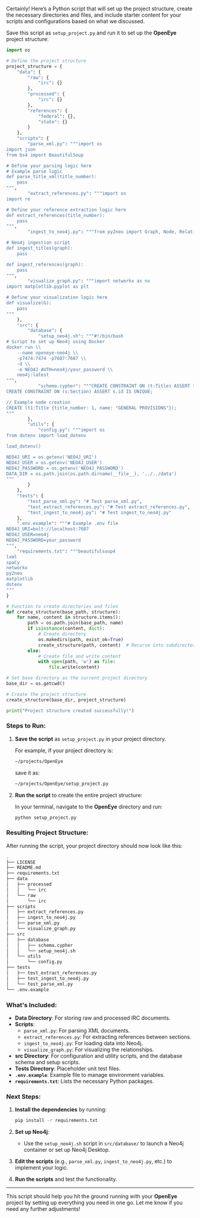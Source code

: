 Certainly! Here’s a Python script that will set up the project structure, create the necessary directories and files, and include starter content for your scripts and configurations based on what we discussed.

Save this script as `setup_project.py` and run it to set up the **OpenEye** project structure:

```python
import os

# Define the project structure
project_structure = {
    "data": {
        "raw": {
            "irc": {}
        },
        "processed": {
            "irc": {}
        },
        "references": {
            "federal": {},
            "state": {}
        }
    },
    "scripts": {
        "parse_xml.py": """import os
import json
from bs4 import BeautifulSoup

# Define your parsing logic here
# Example parse logic
def parse_title_xml(title_number):
    pass
""",
        "extract_references.py": """import os
import re

# Define your reference extraction logic here
def extract_references(title_number):
    pass
""",
        "ingest_to_neo4j.py": """from py2neo import Graph, Node, Relationship

# Neo4j ingestion script
def ingest_titles(graph):
    pass

def ingest_references(graph):
    pass
""",
        "visualize_graph.py": """import networkx as nx
import matplotlib.pyplot as plt

# Define your visualization logic here
def visualize(G):
    pass
"""
    },
    "src": {
        "database": {
            "setup_neo4j.sh": """#!/bin/bash
# Script to set up Neo4j using Docker
docker run \\
    --name openeye-neo4j \\
    -p7474:7474 -p7687:7687 \\
    -d \\
    -e NEO4J_AUTH=neo4j/your_password \\
    neo4j:latest
""",
            "schema.cypher": """CREATE CONSTRAINT ON (t:Title) ASSERT t.title_number IS UNIQUE;
CREATE CONSTRAINT ON (s:Section) ASSERT s.id IS UNIQUE;

// Example node creation
CREATE (t1:Title {title_number: 1, name: "GENERAL PROVISIONS"});
"""
        },
        "utils": {
            "config.py": """import os
from dotenv import load_dotenv

load_dotenv()

NEO4J_URI = os.getenv('NEO4J_URI')
NEO4J_USER = os.getenv('NEO4J_USER')
NEO4J_PASSWORD = os.getenv('NEO4J_PASSWORD')
DATA_DIR = os.path.join(os.path.dirname(__file__), '../../data')
"""
        }
    },
    "tests": {
        "test_parse_xml.py": "# Test parse_xml.py",
        "test_extract_references.py": "# Test extract_references.py",
        "test_ingest_to_neo4j.py": "# Test ingest_to_neo4j.py"
    },
    ".env.example": """# Example .env file
NEO4J_URI=bolt://localhost:7687
NEO4J_USER=neo4j
NEO4J_PASSWORD=your_password
""",
    "requirements.txt": """beautifulsoup4
lxml
spaCy
networkx
py2neo
matplotlib
dotenv
"""
}

# Function to create directories and files
def create_structure(base_path, structure):
    for name, content in structure.items():
        path = os.path.join(base_path, name)
        if isinstance(content, dict):
            # Create directory
            os.makedirs(path, exist_ok=True)
            create_structure(path, content)  # Recurse into subdirectory
        else:
            # Create file and write content
            with open(path, 'w') as file:
                file.write(content)

# Set base directory as the current project directory
base_dir = os.getcwd()

# Create the project structure
create_structure(base_dir, project_structure)

print("Project structure created successfully!")
```

### Steps to Run:
1. **Save the script** as `setup_project.py` in your project directory.
   
   For example, if your project directory is:
   ```bash
   ~/projects/OpenEye
   ```
   save it as:
   ```bash
   ~/projects/OpenEye/setup_project.py
   ```

2. **Run the script** to create the entire project structure:

   In your terminal, navigate to the **OpenEye** directory and run:
   ```bash
   python setup_project.py
   ```

### Resulting Project Structure:
After running the script, your project directory should now look like this:

```bash
.
├── LICENSE
├── README.md
├── requirements.txt
├── data
│   ├── processed
│   │   └── irc
│   └── raw
│       └── irc
├── scripts
│   ├── extract_references.py
│   ├── ingest_to_neo4j.py
│   ├── parse_xml.py
│   └── visualize_graph.py
├── src
│   ├── database
│   │   ├── schema.cypher
│   │   └── setup_neo4j.sh
│   └── utils
│       └── config.py
├── tests
│   ├── test_extract_references.py
│   ├── test_ingest_to_neo4j.py
│   └── test_parse_xml.py
└── .env.example
```

### What's Included:
- **Data Directory**: For storing raw and processed IRC documents.
- **Scripts**:
  - `parse_xml.py`: For parsing XML documents.
  - `extract_references.py`: For extracting references between sections.
  - `ingest_to_neo4j.py`: For loading data into Neo4j.
  - `visualize_graph.py`: For visualizing the relationships.
- **src Directory**: For configuration and utility scripts, and the database schema and setup scripts.
- **Tests Directory**: Placeholder unit test files.
- **`.env.example`**: Example file to manage environment variables.
- **`requirements.txt`**: Lists the necessary Python packages.

### Next Steps:
1. **Install the dependencies** by running:
   ```bash
   pip install -r requirements.txt
   ```

2. **Set up Neo4j**:
   - Use the `setup_neo4j.sh` script in `src/database/` to launch a Neo4j container or set up Neo4j Desktop.

3. **Edit the scripts** (e.g., `parse_xml.py`, `ingest_to_neo4j.py`, etc.) to implement your logic.

4. **Run the scripts** and test the functionality.

---

This script should help you hit the ground running with your **OpenEye** project by setting up everything you need in one go. Let me know if you need any further adjustments!
